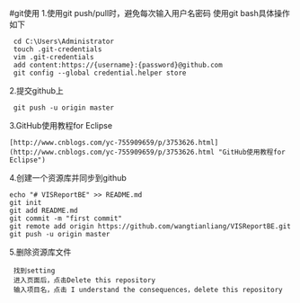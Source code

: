 #git使用
1.使用git push/pull时，避免每次输入用户名密码
使用git bash具体操作如下

	 cd C:\Users\Administrator
	 touch .git-credentials
	 vim .git-credentials
	 add content:https://{username}:{password}@github.com
	 git config --global credential.helper store

2.提交github上

     git push -u origin master
3.GitHub使用教程for Eclipse

	[http://www.cnblogs.com/yc-755909659/p/3753626.html](http://www.cnblogs.com/yc-755909659/p/3753626.html "GitHub使用教程for Eclipse")
4.创建一个资源库并同步到github

    echo "# VISReportBE" >> README.md
    git init
    git add README.md
    git commit -m "first commit"
    git remote add origin https://github.com/wangtianliang/VISReportBE.git
    git push -u origin master
5.删除资源库文件

	 找到setting
	 进入页面后，点击Delete this repository 
	 输入项目名，点击 I understand the consequences，delete this repository